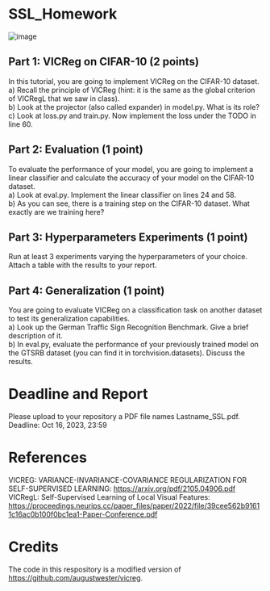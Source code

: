 # SSL_Homework
![image](https://github.com/EugenieDe/SSL_Homework/assets/104826934/5030641b-eddd-496c-8873-1ed436093bbe)



## Part 1: VICReg on CIFAR-10 (2 points)
In this tutorial, you are going to implement VICReg on the CIFAR-10 dataset. \
a) Recall the principle of VICReg (hint: it is the same as the global criterion of VICRegL that we saw in class). \
b) Look at the projector (also called expander) in model.py. What is its role? \
c) Look at loss.py and train.py. Now implement the loss under the TODO in line 60.

## Part 2: Evaluation (1 point)
To evaluate the performance of your model, you are going to implement a linear classifier and calculate the accuracy of your model on the CIFAR-10 dataset. \
a) Look at eval.py. Implement the linear classifier on lines 24 and 58. \
b) As you can see, there is a training step on the CIFAR-10 dataset. What exactly are we training here?

## Part 3: Hyperparameters Experiments (1 point)
Run at least 3 experiments varying the hyperparameters of your choice. Attach a table with the results to your report.

## Part 4: Generalization (1 point)
You are going to evaluate VICReg on a classification task on another dataset to test its generalization capabilities. \
a) Look up the German Traffic Sign Recognition Benchmark. Give a brief description of it. \
b) In eval.py, evaluate the performance of your previously trained model on the GTSRB dataset (you can find it in torchvision.datasets). Discuss the results.

# Deadline and Report
Please upload to your repository a PDF file names Lastname_SSL.pdf. \
Deadline: Oct 16, 2023, 23:59
# References
VICREG: VARIANCE-INVARIANCE-COVARIANCE REGULARIZATION FOR SELF-SUPERVISED LEARNING: https://arxiv.org/pdf/2105.04906.pdf \
VICRegL: Self-Supervised Learning of Local Visual Features: https://proceedings.neurips.cc/paper_files/paper/2022/file/39cee562b91611c16ac0b100f0bc1ea1-Paper-Conference.pdf
# Credits
The code in this respository is a modified version of https://github.com/augustwester/vicreg.
